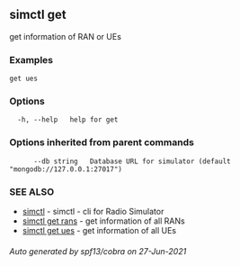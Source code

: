 ## simctl get

get information of RAN or UEs

### Examples

```
get ues
```

### Options

```
  -h, --help   help for get
```

### Options inherited from parent commands

```
      --db string   Database URL for simulator (default "mongodb://127.0.0.1:27017")
```

### SEE ALSO

* [simctl](simctl.md)	 - simctl - cli for Radio Simulator
* [simctl get rans](simctl_get_rans.md)	 - get information of all RANs
* [simctl get ues](simctl_get_ues.md)	 - get information of all UEs

###### Auto generated by spf13/cobra on 27-Jun-2021
